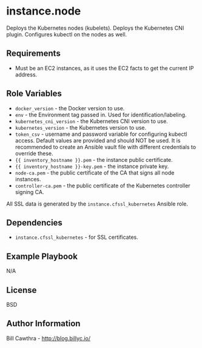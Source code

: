 instance.node
=========

Deploys the Kubernetes nodes (kubelets). Deploys the Kubernetes CNI plugin. Configures kubectl on the nodes as well.

Requirements
------------

- Must be an EC2 instances, as it uses the EC2 facts to get the current IP address.

Role Variables
--------------

- `docker_version` - the Docker version to use.
- `env` - the Environment tag passed in. Used for identification/labeling.
- `kubernetes_cni_version` - the Kubernetes CNI version to use.
- `kubernetes_version` - the Kubernetes version to use.
- `token_csv` - username and password variable for configuring kubectl access.  Default values are provided and should NOT be used.  It is recommended to create an Ansible vault file with different credentials to override these.
- `{{ inventory_hostname }}.pem` - the instance public certificate.
- `{{ inventory_hostname }}-key.pem` - the instance private key.
- `node-ca.pem` - the public certificate of the CA that signs all node instances.
- `controller-ca.pem` - the public certificate of the Kubernetes controller signing CA.

All SSL data is generated by the `instance.cfssl_kubernetes` Ansible role.

Dependencies
------------

- `instance.cfssl_kubernetes` - for SSL certificates.  

Example Playbook
----------------

N/A

License
-------

BSD

Author Information
------------------

Bill Cawthra - http://blog.billyc.io/
